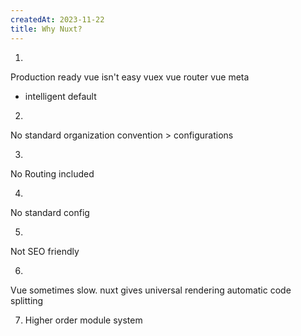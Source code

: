```yaml
---
createdAt: 2023-11-22
title: Why Nuxt?
---
```

1. 
Production ready vue isn't easy
  vuex 
  vue router
  vue meta

  - intelligent default

2. 
No standard organization
  convention > configurations

3. 
No Routing included

4.
No standard config

5. 
Not SEO friendly

6.
Vue sometimes slow.
  nuxt gives universal rendering
  automatic code splitting

7. Higher order module system